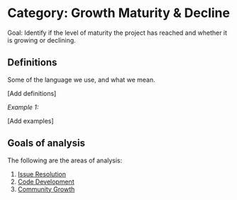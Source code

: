 # Category: Growth Maturity & Decline

Goal: Identify if the level of maturity the project has reached and whether it is growing or declining.

## Definitions
Some of the language we use, and what we mean.

[Add definitions]

*Example 1:*

[Add examples]



## Goals of analysis

The following are the areas of analysis:

1. [Issue Resolution](./goal_issue_resolution.md)
2. [Code Development](./goal_code_development.md)
3. [Community Growth](./goal_community_growth.md)
